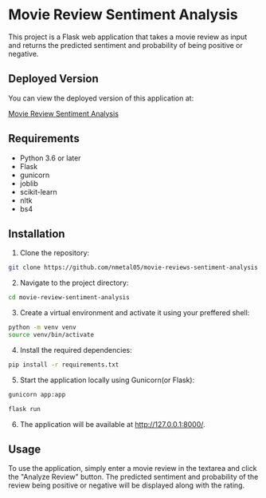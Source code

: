 # Movie Review Sentiment Analysis

This project is a Flask web application that takes a movie review as input and returns the predicted sentiment and probability of being positive or negative.

## Deployed Version

You can view the deployed version of this application at:

[Movie Review Sentiment Analysis](https://movie-reviews-sentiment-analysis.onrender.com)

## Requirements

* Python 3.6 or later
* Flask
* gunicorn
* joblib
* scikit-learn
* nltk
* bs4
  
## Installation

1. Clone the repository:
```bash
git clone https://github.com/nmetal05/movie-reviews-sentiment-analysis
```
2. Navigate to the project directory:
```bash
cd movie-review-sentiment-analysis
```
3. Create a virtual environment and activate it using your preffered shell:
```bash
python -m venv venv
source venv/bin/activate
```
4. Install the required dependencies:
```bash
pip install -r requirements.txt
```
5. Start the application locally using Gunicorn(or Flask):
```bash
gunicorn app:app
```
```bash
flask run
```
6. The application will be available at <http://127.0.0.1:8000/>.

## Usage

To use the application, simply enter a movie review in the textarea and click the "Analyze Review" button. The predicted sentiment and probability of the review being positive or negative will be displayed along with the rating.

